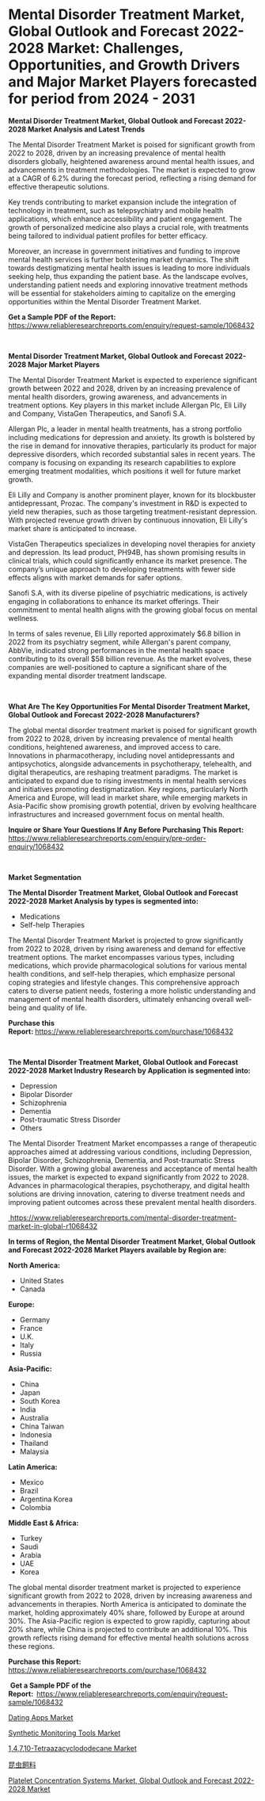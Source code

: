 <p><h1>Mental Disorder Treatment Market, Global Outlook and Forecast 2022-2028 Market: Challenges, Opportunities, and Growth Drivers and Major Market Players forecasted for period from 2024 - 2031</h1></p><p><strong>Mental Disorder Treatment Market, Global Outlook and Forecast 2022-2028 Market Analysis and Latest Trends</strong></p>
<p><p>The Mental Disorder Treatment Market is poised for significant growth from 2022 to 2028, driven by an increasing prevalence of mental health disorders globally, heightened awareness around mental health issues, and advancements in treatment methodologies. The market is expected to grow at a CAGR of 6.2% during the forecast period, reflecting a rising demand for effective therapeutic solutions.</p><p>Key trends contributing to market expansion include the integration of technology in treatment, such as telepsychiatry and mobile health applications, which enhance accessibility and patient engagement. The growth of personalized medicine also plays a crucial role, with treatments being tailored to individual patient profiles for better efficacy.</p><p>Moreover, an increase in government initiatives and funding to improve mental health services is further bolstering market dynamics. The shift towards destigmatizing mental health issues is leading to more individuals seeking help, thus expanding the patient base. As the landscape evolves, understanding patient needs and exploring innovative treatment methods will be essential for stakeholders aiming to capitalize on the emerging opportunities within the Mental Disorder Treatment Market.</p></p>
<p><strong>Get a Sample PDF of the Report:&nbsp;</strong> <a href="https://www.reliableresearchreports.com/enquiry/request-sample/1068432">https://www.reliableresearchreports.com/enquiry/request-sample/1068432</a></p>
<p>&nbsp;</p>
<p><strong>Mental Disorder Treatment Market, Global Outlook and Forecast 2022-2028 Major Market Players</strong></p>
<p><p>The Mental Disorder Treatment Market is expected to experience significant growth between 2022 and 2028, driven by an increasing prevalence of mental health disorders, growing awareness, and advancements in treatment options. Key players in this market include Allergan Plc, Eli Lilly and Company, VistaGen Therapeutics, and Sanofi S.A.</p><p>Allergan Plc, a leader in mental health treatments, has a strong portfolio including medications for depression and anxiety. Its growth is bolstered by the rise in demand for innovative therapies, particularly its product for major depressive disorders, which recorded substantial sales in recent years. The company is focusing on expanding its research capabilities to explore emerging treatment modalities, which positions it well for future market growth.</p><p>Eli Lilly and Company is another prominent player, known for its blockbuster antidepressant, Prozac. The company's investment in R&D is expected to yield new therapies, such as those targeting treatment-resistant depression. With projected revenue growth driven by continuous innovation, Eli Lilly's market share is anticipated to increase.</p><p>VistaGen Therapeutics specializes in developing novel therapies for anxiety and depression. Its lead product, PH94B, has shown promising results in clinical trials, which could significantly enhance its market presence. The company’s unique approach to developing treatments with fewer side effects aligns with market demands for safer options.</p><p>Sanofi S.A, with its diverse pipeline of psychiatric medications, is actively engaging in collaborations to enhance its market offerings. Their commitment to mental health aligns with the growing global focus on mental wellness.</p><p>In terms of sales revenue, Eli Lilly reported approximately $6.8 billion in 2022 from its psychiatry segment, while Allergan's parent company, AbbVie, indicated strong performances in the mental health space contributing to its overall $58 billion revenue. As the market evolves, these companies are well-positioned to capture a significant share of the expanding mental disorder treatment landscape.</p></p>
<p>&nbsp;</p>
<p><strong>What Are The Key Opportunities For Mental Disorder Treatment Market, Global Outlook and Forecast 2022-2028 Manufacturers?</strong></p>
<p><p>The global mental disorder treatment market is poised for significant growth from 2022 to 2028, driven by increasing prevalence of mental health conditions, heightened awareness, and improved access to care. Innovations in pharmacotherapy, including novel antidepressants and antipsychotics, alongside advancements in psychotherapy, telehealth, and digital therapeutics, are reshaping treatment paradigms. The market is anticipated to expand due to rising investments in mental health services and initiatives promoting destigmatization. Key regions, particularly North America and Europe, will lead in market share, while emerging markets in Asia-Pacific show promising growth potential, driven by evolving healthcare infrastructures and increased government focus on mental health.</p></p>
<p><strong>Inquire or Share Your Questions If Any Before Purchasing This Report:</strong> <a href="https://www.reliableresearchreports.com/enquiry/pre-order-enquiry/1068432">https://www.reliableresearchreports.com/enquiry/pre-order-enquiry/1068432</a></p>
<p>&nbsp;</p>
<p><strong>Market Segmentation</strong></p>
<p><strong>The Mental Disorder Treatment Market, Global Outlook and Forecast 2022-2028 Market Analysis by types is segmented into:</strong></p>
<p><ul><li>Medications</li><li>Self-help Therapies</li></ul></p>
<p><p>The Mental Disorder Treatment Market is projected to grow significantly from 2022 to 2028, driven by rising awareness and demand for effective treatment options. The market encompasses various types, including medications, which provide pharmacological solutions for various mental health conditions, and self-help therapies, which emphasize personal coping strategies and lifestyle changes. This comprehensive approach caters to diverse patient needs, fostering a more holistic understanding and management of mental health disorders, ultimately enhancing overall well-being and quality of life.</p></p>
<p><strong>Purchase this Report:&nbsp;</strong><a href="https://www.reliableresearchreports.com/purchase/1068432">https://www.reliableresearchreports.com/purchase/1068432</a></p>
<p>&nbsp;</p>
<p><strong>The Mental Disorder Treatment Market, Global Outlook and Forecast 2022-2028 Market Industry Research by Application is segmented into:</strong></p>
<p><ul><li>Depression</li><li>Bipolar Disorder</li><li>Schizophrenia</li><li>Dementia</li><li>Post-traumatic Stress Disorder</li><li>Others</li></ul></p>
<p><p>The Mental Disorder Treatment Market encompasses a range of therapeutic approaches aimed at addressing various conditions, including Depression, Bipolar Disorder, Schizophrenia, Dementia, and Post-traumatic Stress Disorder. With a growing global awareness and acceptance of mental health issues, the market is expected to expand significantly from 2022 to 2028. Advances in pharmacological therapies, psychotherapy, and digital health solutions are driving innovation, catering to diverse treatment needs and improving patient outcomes across these prevalent mental health disorders.</p></p>
<p><a href="https://www.reliableresearchreports.com/mental-disorder-treatment-market-in-global-r1068432">&nbsp;https://www.reliableresearchreports.com/mental-disorder-treatment-market-in-global-r1068432</a></p>
<p><strong>In terms of Region, the Mental Disorder Treatment Market, Global Outlook and Forecast 2022-2028 Market Players available by Region are:</strong></p>
<p>
    <p> <strong> North America: </strong>
        <ul>
            <li>United States</li>
            <li>Canada</li>
        </ul>
        </p> 
    <p> <strong> Europe: </strong>
        <ul>
            <li>Germany</li>
            <li>France</li>
            <li>U.K.</li>
            <li>Italy</li>
            <li>Russia</li>
        </ul>
        </p> 
    <p> <strong> Asia-Pacific: </strong>
        <ul>
            <li>China</li>
            <li>Japan</li>
            <li>South Korea</li>
            <li>India</li>
            <li>Australia</li>
            <li>China Taiwan</li>
            <li>Indonesia</li>
            <li>Thailand</li>
            <li>Malaysia</li>
        </ul>
        </p> 
    <p> <strong> Latin America: </strong>
        <ul>
            <li>Mexico</li>
            <li>Brazil</li>
            <li>Argentina Korea</li>
            <li>Colombia</li>
        </ul>
        </p> 
    <p> <strong> Middle East & Africa: </strong>
        <ul>
            <li>Turkey</li>
            <li>Saudi</li>
            <li>Arabia</li>
            <li>UAE</li>
            <li>Korea</li>
        </ul>
    </p>
    </p>
<p><p>The global mental disorder treatment market is projected to experience significant growth from 2022 to 2028, driven by increasing awareness and advancements in therapies. North America is anticipated to dominate the market, holding approximately 40% share, followed by Europe at around 30%. The Asia-Pacific region is expected to grow rapidly, capturing about 20% share, while China is projected to contribute an additional 10%. This growth reflects rising demand for effective mental health solutions across these regions.</p></p>
<p><strong>Purchase this Report: </strong><a href="https://www.reliableresearchreports.com/purchase/1068432">https://www.reliableresearchreports.com/purchase/1068432</a></p>
<p>&nbsp;<strong>Get a Sample PDF of the Report:&nbsp;&nbsp;</strong><a href="https://www.reliableresearchreports.com/enquiry/request-sample/1068432">https://www.reliableresearchreports.com/enquiry/request-sample/1068432</a></p>
<p><strong></strong></p>
<p><p><a href="https://www.linkedin.com/pulse/evaluating-global-dating-apps-market-trends-growth-opportunities-gcm0e?trackingId=9lR5wqGnQ%2B6kVRD%2BQ0jx4A%3D%3D">Dating Apps Market</a></p><p><a href="https://www.linkedin.com/pulse/synthetic-monitoring-tools-industry-sector-new-technologies-jyame?trackingId=4KfsjZceQViEk18uFBefug%3D%3D">Synthetic Monitoring Tools Market</a></p><p><a href="https://issuu.com/reportprime-2/docs/14710-tetraazacyclododecane-market-_2632d782366f3a">1,4,7,10-Tetraazacyclododecane Market</a></p><p><a href="https://medium.com/@opalkilback2023/%E6%98%86%E8%99%AB%E9%A3%BC%E6%96%99%E7%94%A3%E6%A5%AD%E5%88%86%E6%9E%90%E3%83%AC%E3%83%9D%E3%83%BC%E3%83%88-2024%E5%B9%B4%E3%81%8B%E3%82%892031%E5%B9%B4%E3%81%AE%E6%9C%9F%E9%96%93%E3%81%AB%E3%81%8A%E3%81%91%E3%82%8B%E3%82%A2%E3%83%97%E3%83%AA%E3%82%B1%E3%83%BC%E3%82%B7%E3%83%A7%E3%83%B3-%E7%A8%AE%E9%A1%9E-%E3%81%8A%E3%82%88%E3%81%B3%E5%9C%B0%E5%9F%9F%E5%88%A5%E3%81%AE%E4%BA%88%E6%B8%AC%E3%81%A7-%E5%B8%82%E5%A0%B4%E8%A6%8F%E6%A8%A1%E3%81%AF%E5%B9%B4%E5%B9%B3%E5%9D%87%E6%88%90%E9%95%B7%E7%8E%877-4-%E3%81%A7%E6%88%90%E9%95%B7%E3%81%97%E3%81%A6%E3%81%84%E3%81%BE%E3%81%99-21a61f4531a3">昆虫飼料</a></p><p><a href="https://github.com/elizabethdagraca/Market-Research-Report-List-4/blob/main/platelet-concentration-systems-market-global-outlook-and-forecast-2022-2028-market.md">Platelet Concentration Systems Market, Global Outlook and Forecast 2022-2028 Market</a></p></p>